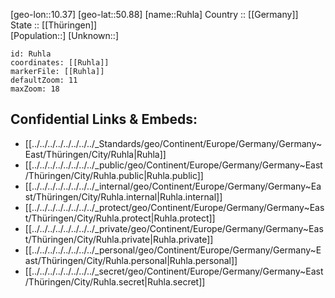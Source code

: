 ﻿---
location: [50.88,10.37] 
mapzoom: [7,12] 
mapmarker: city 
type: City
tags:
- geo/City


SpocWebEntityId: 33824
isDeleted: false
confidential: public

---
[geo-lon::10.37] 
[geo-lat::50.88] 
[name::Ruhla] 
Country :: [[Germany]]  
State :: [[Thüringen]]  
[Population::] 
[Unknown::] 


```leaflet
id: Ruhla
coordinates: [[Ruhla]] 
markerFile: [[Ruhla]] 
defaultZoom: 11 
maxZoom: 18
```


## Confidential Links & Embeds: 
- [[../../../../../../../../_Standards/geo/Continent/Europe/Germany/Germany~East/Thüringen/City/Ruhla|Ruhla]] 
- [[../../../../../../../../_public/geo/Continent/Europe/Germany/Germany~East/Thüringen/City/Ruhla.public|Ruhla.public]] 
- [[../../../../../../../../_internal/geo/Continent/Europe/Germany/Germany~East/Thüringen/City/Ruhla.internal|Ruhla.internal]] 
- [[../../../../../../../../_protect/geo/Continent/Europe/Germany/Germany~East/Thüringen/City/Ruhla.protect|Ruhla.protect]] 
- [[../../../../../../../../_private/geo/Continent/Europe/Germany/Germany~East/Thüringen/City/Ruhla.private|Ruhla.private]] 
- [[../../../../../../../../_personal/geo/Continent/Europe/Germany/Germany~East/Thüringen/City/Ruhla.personal|Ruhla.personal]] 
- [[../../../../../../../../_secret/geo/Continent/Europe/Germany/Germany~East/Thüringen/City/Ruhla.secret|Ruhla.secret]] 
